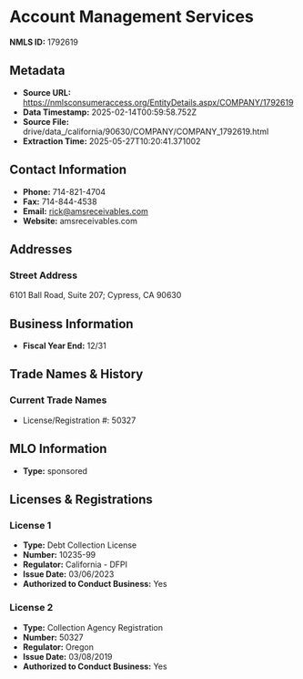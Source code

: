 # Account Management Services

**NMLS ID:** 1792619

## Metadata
- **Source URL:** https://nmlsconsumeraccess.org/EntityDetails.aspx/COMPANY/1792619
- **Data Timestamp:** 2025-02-14T00:59:58.752Z
- **Source File:** drive/data_/california/90630/COMPANY/COMPANY_1792619.html
- **Extraction Time:** 2025-05-27T10:20:41.371002

## Contact Information
- **Phone:** 714-821-4704
- **Fax:** 714-844-4538
- **Email:** rick@amsreceivables.com
- **Website:** amsreceivables.com

## Addresses
### Street Address
6101 Ball Road, Suite 207; Cypress, CA 90630

## Business Information
- **Fiscal Year End:** 12/31

## Trade Names & History
### Current Trade Names
- License/Registration #: 50327

## MLO Information
- **Type:** sponsored

## Licenses & Registrations

### License 1
- **Type:** Debt Collection License
- **Number:** 10235-99
- **Regulator:** California - DFPI
- **Issue Date:** 03/06/2023
- **Authorized to Conduct Business:** Yes

### License 2
- **Type:** Collection Agency Registration
- **Number:** 50327
- **Regulator:** Oregon
- **Issue Date:** 03/08/2019
- **Authorized to Conduct Business:** Yes

